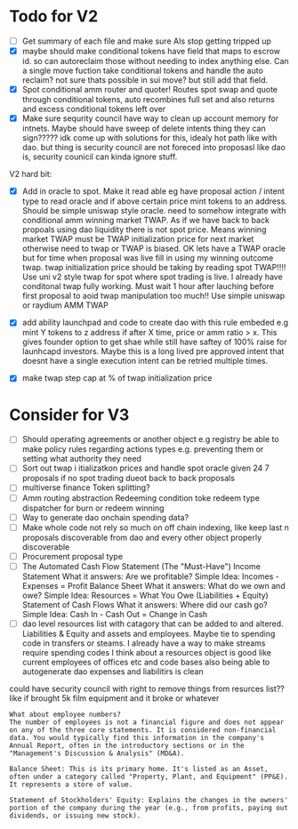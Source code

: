 # Todo for V2
- [ ] Get summary of each file and make sure AIs stop getting tripped up
- [x]  maybe should make conditional tokens have field that maps to escrow id. so can autoreclaim those without needing to index anything else. Can a single move fuction take conditional tokens and handle the auto reclaim? not sure thats possible in sui move? but still add that field.
- [x] Spot conditional amm router and quoter! Routes spot swap and quote through conditional tokens, auto recombines full set and also returns and excess conditional tokens left over
- [x] Make sure sequrity council have way to clean up account memory for intnets. Maybe should have sweep of delete intents thing they can sign????? idk come up with solutions for this, idealy hot path like with dao. but thing is security council are not foreced into proposasl like dao is, security counicil can kinda ignore stuff.

V2 hard bit:
- [x] Add in oracle to spot. Make it read able eg have proposal action / intent type to read oracle and if above certain price mint tokens to an address. Should be simple uniswap style oracle. need to somehow integrate with conditional amm winning market TWAP. As if we have back to back propoals using dao liquidity there is not spot price. Means winning market TWAP must be TWAP initialization price for next market otherwise need to twap or TWAP is biased.
OK lets have a TWAP oracle but for time when proposal was live fill in using my winning outcome twap. twap initialization price should be taking by reading spot TWAP!!!! Use uni v2 style twap for spot where spot trading is live. I already have conditonal twap fully working. Must wait 1 hour after lauching before first proposal to aoid twap manipulation too much!! Use simple uniswap or raydium AMM TWAP
- [x]  add ability launchpad and code to create dao with this rule embeded e.g mint Y tokens to z address if after X time, price or amm ratio > x. This gives founder option to get shae while still have saftey of 100% raise for launhcapd investors. Maybe this is a long lived pre approved intent that doesnt have a single execution intent can be retried multiple times.
- [x] make twap step cap at % of twap initialization price




# Consider for V3
- [ ] Should operating agreements or another object e.g registry be able to make policy rules regarding actions types e.g. preventing them or setting what authority they need
- [ ] Sort out twap i itializatkon prices and handle spot oracle given 24 7 proposals if no spot trading dueot back to back proposals
- [ ] multiverse finance Token splitting?
- [ ] Amm routing abstraction Redeeming condition toke redeem type dispatcher for burn or redeem winning
- [ ]  Way to generate dao onchain spending data?
- [ ]  Make whole code not rely so much on off chain indexing, like keep last n proposals discoverable from dao and every other object properly discoverable
- [ ] Procurement proposal type
- [ ] The Automated Cash Flow Statement (The "Must-Have")
Income Statement
What it answers: Are we profitable?
Simple Idea: Incomes - Expenses = Profit
Balance Sheet
What it answers: What do we own and owe?
Simple Idea: Resources = What You Owe (Liabilities + Equity)
Statement of Cash Flows
What it answers: Where did our cash go?
Simple Idea: Cash In - Cash Out = Change in Cash
- [ ] dao level resources list with catagory that can be added to and altered. Liabilities & Equity and assets and employees. Maybe tie to spending code in transfers or steams.
I already have a way to make streams require spending codes
I think about a resources object is good
like current employees of offices etc and code bases
also being able to autogenerate dao expenses and liabilitirs is clean

could have security council with right to remove things from resurces list??
like if brought 5k film equipment and it broke or whatever

```
What about employee numbers?
The number of employees is not a financial figure and does not appear on any of the three core statements. It is considered non-financial data. You would typically find this information in the company's Annual Report, often in the introductory sections or in the "Management's Discussion & Analysis" (MD&A).

Balance Sheet: This is its primary home. It's listed as an Asset, often under a category called "Property, Plant, and Equipment" (PP&E). It represents a store of value.

Statement of Stockholders' Equity: Explains the changes in the owners' portion of the company during the year (e.g., from profits, paying out dividends, or issuing new stock).
```